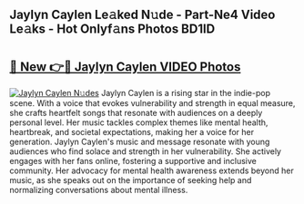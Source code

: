 ## Jaylyn Caylen Le𝚊ked N𝚞de - Part-Ne4 Video Le𝚊ks - Hot Onlyf𝚊ns Photos BD1lD

# <h2><a href="http://ab28966.deff.icu/?id=Jaylyn+Caylen">🔗 New 👉🔴 Jaylyn Caylen VIDEO Photos</a></h2>

[![Jaylyn Caylen N𝚞des](https://i.imgur.com/rIISA9y.gif)](http://ab28966.deff.icu/?id=Jaylyn+Caylen)
Jaylyn Caylen is a rising star in the indie-pop scene. With a voice that evokes vulnerability and strength in equal measure, she crafts heartfelt songs that resonate with audiences on a deeply personal level. Her music tackles complex themes like mental health, heartbreak, and societal expectations, making her a voice for her generation. Jaylyn Caylen's music and message resonate with young audiences who find solace and strength in her vulnerability. She actively engages with her fans online, fostering a supportive and inclusive community. Her advocacy for mental health awareness extends beyond her music, as she speaks out on the importance of seeking help and normalizing conversations about mental illness.
